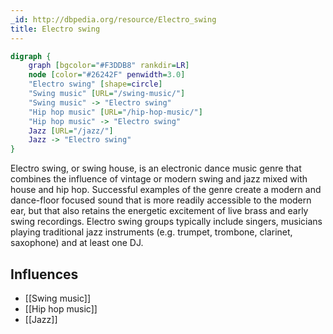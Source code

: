 ```yaml
---
_id: http://dbpedia.org/resource/Electro_swing
title: Electro swing
---
```


```dot
digraph {
	graph [bgcolor="#F3DDB8" rankdir=LR]
	node [color="#26242F" penwidth=3.0]
	"Electro swing" [shape=circle]
	"Swing music" [URL="/swing-music/"]
	"Swing music" -> "Electro swing"
	"Hip hop music" [URL="/hip-hop-music/"]
	"Hip hop music" -> "Electro swing"
	Jazz [URL="/jazz/"]
	Jazz -> "Electro swing"
}
```

Electro swing, or swing house, is an electronic dance music genre that combines the influence of vintage or modern swing and jazz mixed with house and hip hop. Successful examples of the genre create a modern and dance-floor focused sound that is more readily accessible to the modern ear, but that also retains the energetic excitement of live brass and early swing recordings. Electro swing groups typically include singers, musicians playing traditional jazz instruments (e.g. trumpet, trombone, clarinet, saxophone) and at least one DJ.

## Influences

- [[Swing music]]
- [[Hip hop music]]
- [[Jazz]]
